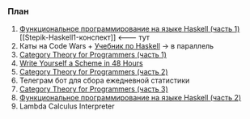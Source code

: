 ### План

1. [Функциональное программирование на языке Haskell (часть 1)](https://stepik.org/course/75/syllabus)
   [[Stepik-Haskell1-конспект]] <--- тут
2. Каты на Code Wars + [Учебник по Haskell](https://anton-k.github.io/ru-haskell-book/book/home.html) -> в параллель
3. [Category Theory for Programmers (часть 1)](https://www.youtube.com/playlist?list=PLbgaMIhjbmEnaH_LTkxLI7FMa2HsnawM_)
4. [Write Yourself a Scheme in 48 Hours](https://en.wikibooks.org/wiki/Write_Yourself_a_Scheme_in_48_Hours)
5. [Category Theory for Programmers (часть 2)](https://www.youtube.com/playlist?list=PLbgaMIhjbmElia1eCEZNvsVscFef9m0dm)
6. Телеграм бот для сбора ежедневной статистики
7. [Category Theory for Programmers (часть 3)](https://www.youtube.com/playlist?list=PLbgaMIhjbmEn64WVX4B08B4h2rOtueWIL)
8. [Функциональное программирование на языке Haskell (часть 2)](https://stepik.org/course/693/syllabus) 
9. Lambda Calculus Interpreter
